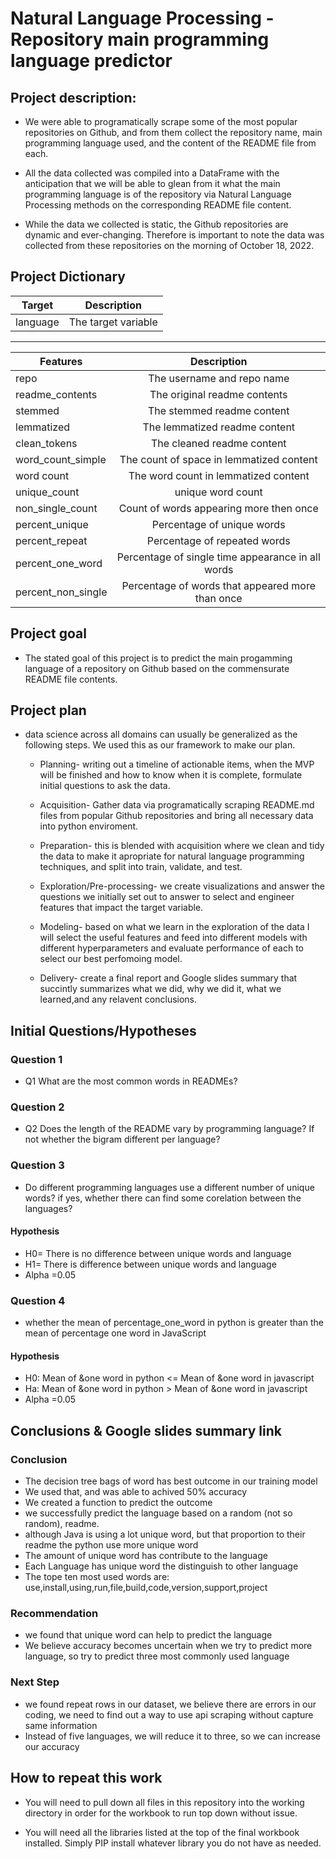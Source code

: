 # Natural Language Processing - Repository main programming language predictor


## Project description:

- We were able to programatically scrape some of the most popular repositories on Github, and from them collect the repository name, main programming language used, and the content of the README file from each. 

- All the data collected was compiled into a DataFrame with the anticipation that we will be able to glean from it what the main programming language is of the repository via Natural Language Processing methods on the corresponding README file content.

- While the data we collected is static, the Github repositories are dynamic and ever-changing. Therefore is important to note the data was collected from these repositories on the morning of October 18, 2022.


## Project Dictionary

| Target      | Description  |
| ------------- |:-------------:|
| language      | The target variable |

----------------------------------------------------
| Features      | Description  |
| ------------- |:-------------:|
| repo    | The username and repo name |
| readme_contents     | The original readme contents     |
| stemmed | The stemmed readme content    |
| lemmatized | The lemmatized readme content      |
| clean_tokens | The cleaned readme content      |
| word_count_simple | The count of space in lemmatized content      |
| word count | The word count in lemmatized content      |
|unique_count|unique word count|
|non_single_count|Count of words appearing more then once|
|percent_unique|Percentage of unique words|
|percent_repeat|Percentage of repeated words|
|percent_one_word|Percentage of single time appearance in all words|
|percent_non_single|Percentage of words that appeared more than once|


## Project goal

- The stated goal of this project is to predict the main progamming language of a repository on Github based on the commensurate README file contents.

## Project plan

- data science across all domains can usually be generalized as the following steps. We used this as our framework to make our plan.

    - Planning- writing out a timeline of actionable items, when the MVP will be finished and how to know when it is complete, formulate initial questions to ask the data.

    - Acquisition- Gather data via programatically scraping README.md files from popular Github repositories and bring all necessary data into python enviroment.

    - Preparation- this is blended with acquisition where we clean and tidy the data to make it apropriate for natural language programming techniques, and split into train, validate, and test.

    - Exploration/Pre-processing- we create visualizations and answer the questions we initially set out to answer to select and engineer features that impact the target variable.

    - Modeling- based on what we learn in the exploration of the data I will select the useful features and feed into different  models with different hyperparameters and evaluate performance of each to select our best perfomoing model.

    - Delivery- create a final report and Google slides summary that succintly summarizes what we did, why we did it, what we learned,and any relavent conclusions.
    

## Initial Questions/Hypotheses

### Question 1
- Q1 What are the most common words in READMEs?
### Question 2
- Q2 Does the length of the README vary by programming language? If not whether the bigram different per language?
### Question 3
- Do different programming languages use a different number of unique words? if yes, whether there can find some corelation between the languages?
#### Hypothesis
- H0= There is no difference between unique words and language
- H1= There is difference between unique words and language
- Alpha =0.05

### Question 4
- whether the mean of percentage_one_word in python is greater than the mean of percentage one word in JavaScript
#### Hypothesis
- H0: Mean of &one word in python <= Mean of &one word in javascript
- Ha: Mean of &one word in python > Mean of &one word in javascript
- Alpha =0.05


## Conclusions & Google slides summary link

### Conclusion
- The decision tree bags of word has best outcome in our training model
- We used that, and was able to achived 50% accuracy
- We created a function to predict the outcome
- we successfully predict the language based on a random (not so random), readme.
- although Java is using a lot unique word, but that proportion to their readme the python use more unique word
- The amount of unique word has contribute to the language
- Each Language has unique word the distinguish to other language
- The tope ten most used words are: use,install,using,run,file,build,code,version,support,project

### Recommendation
- we found that unique word can help to predict the language
- We believe accuracy becomes uncertain when we try to predict more language, so try to predict three most commonly used language

### Next Step
- we found repeat rows in our dataset, we believe there are errors in our coding, we need to find out a way to use api scraping without capture same information
- Instead of five languages, we will reduce it to three, so we can increase our accuracy


## How to repeat this work

- You will need to pull down all files in this repository into the working directory in order for the workbook to run top down without issue.

- You will need all the libraries listed at the top of the final workbook installed. Simply PIP install whatever library you do not have as needed.


